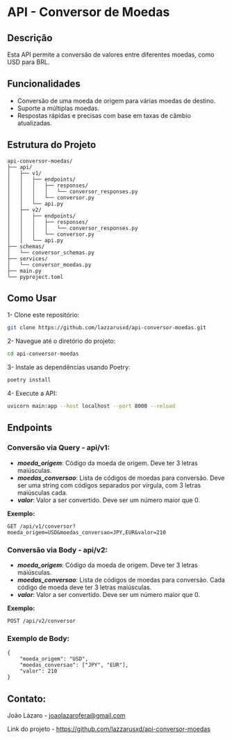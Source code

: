 # API - Conversor de Moedas

## Descrição

Esta API permite a conversão de valores entre diferentes moedas, como USD para BRL.

## Funcionalidades

- Conversão de uma moeda de origem para várias moedas de destino.
- Suporte a múltiplas moedas.
- Respostas rápidas e precisas com base em taxas de câmbio atualizadas.

## Estrutura do Projeto

```plaintext
api-conversor-moedas/
├── api/
│   ├── v1/
│   │   ├── endpoints/
│   │   │   ├── responses/
│   │   │   │   └── conversor_responses.py
│   │   │   └── conversor.py
│   │   └── api.py
│   ├── v2/
│   │   ├── endpoints/
│   │   │   ├── responses/
│   │   │   │   └── conversor_responses.py
│   │   │   └── conversor.py
│   │   └── api.py
├── schemas/
│   └── conversor_schemas.py
├── services/
│   └── conversor_moedas.py
├── main.py
└── pyproject.toml
```


## Como Usar

1- Clone este repositório:
   ```bash
   git clone https://github.com/lazzarusxd/api-conversor-moedas.git
   ```

2- Navegue até o diretório do projeto:
   ```bash
   cd api-conversor-moedas
   ```

3- Instale as dependências usando Poetry:
   ```bash
   poetry install
   ```

4- Execute a API:
   ```bash
   uvicorn main:app --host localhost --port 8000 --reload
   ```

## Endpoints

### **Conversão via Query - api/v1**:

- ***moeda_origem***: Código da moeda de origem. Deve ter 3 letras maiúsculas.
- ***moedas_conversao***: Lista de códigos de moedas para conversão. Deve ser uma string com códigos separados por vírgula, com 3 letras maiúsculas cada.
- ***valor***: Valor a ser convertido. Deve ser um número maior que 0.

**Exemplo:**

```plaintext
GET /api/v1/conversor?moeda_origem=USD&moedas_conversao=JPY,EUR&valor=210
```

### **Conversão via Body - api/v2**:

- ***moeda_origem***: Código da moeda de origem. Deve ter 3 letras maiúsculas.
- ***moedas_conversao***: Lista de códigos de moedas para conversão. Cada código de moeda deve ter 3 letras maiúsculas.
- ***valor***: Valor a ser convertido. Deve ser um número maior que 0.

**Exemplo:**

```plaintext
POST /api/v2/conversor
```

### Exemplo de Body:

```plaintext
{
    "moeda_origem": "USD",
    "moedas_conversao": ["JPY", "EUR"],
    "valor": 210
}
```

## Contato:

João Lázaro - joaolazarofera@gmail.com

Link do projeto - https://github.com/lazzarusxd/api-conversor-moedas
